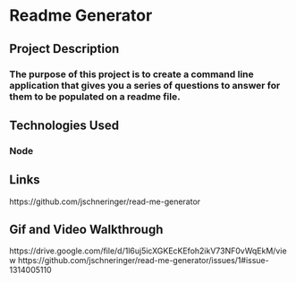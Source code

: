 <h1> Readme Generator</h1>

<h2>Project Description</h2>
<h3>The purpose of this project is to create a command line application that gives you a series of questions to answer for them to be populated on a readme file. </h3>

<h2>Technologies Used</h2>
<h3> Node </h3>

<h2> Links </h2>
https://github.com/jschneringer/read-me-generator
<h2> Gif and Video Walkthrough</h2>
https://drive.google.com/file/d/1l6uj5icXGKEcKEfoh2ikV73NF0vWqEkM/view
https://github.com/jschneringer/read-me-generator/issues/1#issue-1314005110
